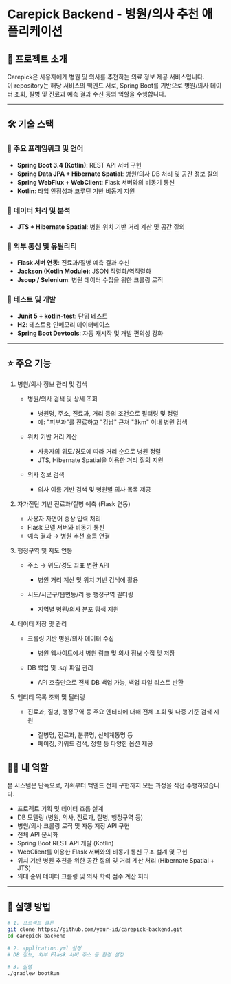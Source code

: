 # Carepick Backend - 병원/의사 추천 애플리케이션 

## 📄 프로젝트 소개
Carepick은 사용자에게 병원 및 의사를 추천하는 의료 정보 제공 서비스입니다. <br>
이 repository는 해당 서비스의 백엔드 서로, Spring Boot를 기반으로 병원/의사 데이터 조회, 질병 및 진료과 예측 결과 수신 등의 역할을 수행합니다.

---

## 🛠️ 기술 스택
### 📌 주요 프레임워크 및 언어
- **Spring Boot 3.4 (Kotlin)**: REST API 서버 구현
- **Spring Data JPA + Hibernate Spatial**: 병원/의사 DB 처리 및 공간 정보 질의
- **Spring WebFlux + WebClient**: Flask 서버와의 비동기 통신
- **Kotlin**: 타입 안정성과 코루틴 기반 비동기 지원
  
### 🧠 데이터 처리 및 분석
- **JTS + Hibernate Spatial**: 병원 위치 기반 거리 계산 및 공간 질의
  
### 🔌 외부 통신 및 유틸리티
- **Flask 서버 연동**: 진료과/질병 예측 결과 수신
- **Jackson (Kotlin Module)**: JSON 직렬화/역직렬화
- **Jsoup / Selenium**: 병원 데이터 수집을 위한 크롤링 로직

### 🧪 테스트 및 개발
- **Junit 5 + kotlin-test**: 단위 테스트
- **H2**: 테스트용 인메모리 데이터베이스
- **Spring Boot Devtools**: 자동 재시작 및 개발 편의성 강화
---

## ⭐ 주요 기능
1. 병원/의사 정보 관리 및 검색
   
   - 병원/의사 검색 및 상세 조회
     - 병원명, 주소, 진료과, 거리 등의 조건으로 필터링 및 정렬
     - 예: "피부과"를 진료하고 "강남" 근처 "3km" 이내 병원 검색
       
   - 위치 기반 거리 계산
     - 사용자의 위도/경도에 따라 거리 순으로 병원 정렬
     - JTS, Hibernate Spatial을 이용한 거리 질의 지원
       
   - 의사 정보 검색
     - 의사 이름 기반 검색 및 병원별 의사 목록 제공

2. 자가진단 기반 진료과/질병 예측 (Flask 연동)
   - 사용자 자연어 증상 입력 처리
   - Flask 모델 서버와 비동기 통신
   - 예측 결과 → 병원 추천 흐름 연결

3. 행정구역 및 지도 연동
   - 주소 → 위도/경도 좌표 변환 API
     - 병원 거리 계산 및 위치 기반 검색에 활용
       
   - 시도/시군구/읍면동/리 등 행정구역 필터링
     - 지역별 병원/의사 분포 탐색 지원

4. 데이터 저장 및 관리
   - 크롤링 기반 병원/의사 데이터 수집
     - 병원 웹사이트에서 병원 링크 및 의사 정보 수집 및 저장
       
   - DB 백업 및 .sql 파일 관리
     - API 호출만으로 전체 DB 백업 가능, 백업 파일 리스트 반환

5. 엔티티 목록 조회 및 필터링
   - 진료과, 질병, 행정구역 등 주요 엔티티에 대해 전체 조회 및 다중 기준 검색 지원
     
     - 질병명, 진료과, 분류명, 신체계통명 등
     - 페이징, 키워드 검색, 정렬 등 다양한 옵션 제공
     
## 👨‍💻 내 역할
본 시스템은 단독으로, 기획부터 백엔드 전체 구현까지 모든 과정을 직접 수행하였습니다.

- 프로젝트 기획 및 데이터 흐름 설계
- DB 모델링 (병원, 의사, 진료과, 질병, 행정구역 등)
- 병원/의사 크롤링 로직 및 자동 저장 API 구현
- 전체 API 문서화
- Spring Boot REST API 개발 (Kotlin)
- WebClient를 이용한 Flask 서버와의 비동기 통신 구조 설계 및 구현
- 위치 기반 병원 추천을 위한 공간 질의 및 거리 계산 처리 (Hibernate Spatial + JTS)
- 의대 순위 데이터 크롤링 및 의사 학력 점수 계산 처리

---

## 🚀 실행 방법
```bash
# 1. 프로젝트 클론
git clone https://github.com/your-id/carepick-backend.git
cd carepick-backend

# 2. application.yml 설정
# DB 정보, 외부 Flask 서버 주소 등 환경 설정

# 3. 실행
./gradlew bootRun
```
